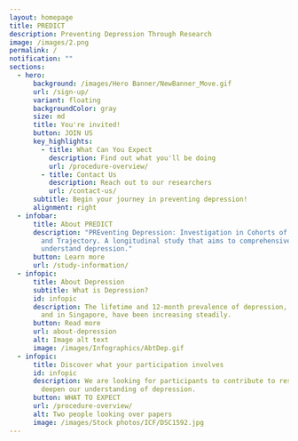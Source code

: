 ```yaml
---
layout: homepage
title: PREDICT
description: Preventing Depression Through Research
image: /images/2.png
permalink: /
notification: ""
sections:
  - hero:
      background: /images/Hero Banner/NewBanner_Move.gif
      url: /sign-up/
      variant: floating
      backgroundColor: gray
      size: md
      title: You're invited!
      button: JOIN US
      key_highlights:
        - title: What Can You Expect
          description: Find out what you'll be doing
          url: /procedure-overview/
        - title: Contact Us
          description: Reach out to our researchers
          url: /contact-us/
      subtitle: Begin your journey in preventing depression!
      alignment: right
  - infobar:
      title: About PREDICT
      description: "PREventing Depression: Investigation in Cohorts of its etiology
        and Trajectory. A longitudinal study that aims to comprehensively
        understand depression."
      button: Learn more
      url: /study-information/
  - infopic:
      title: About Depression
      subtitle: What is Depression?
      id: infopic
      description: The lifetime and 12-month prevalence of depression, both globally
        and in Singapore, have been increasing steadily.
      button: Read more
      url: about-depression
      alt: Image alt text
      image: /images/Infographics/AbtDep.gif
  - infopic:
      title: Discover what your participation involves
      id: infopic
      description: We are looking for participants to contribute to research and
        deepen our understanding of depression.
      button: WHAT TO EXPECT
      url: /procedure-overview/
      alt: Two people looking over papers
      image: /images/Stock photos/ICF/DSC1592.jpg
---
```

